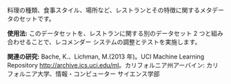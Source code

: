 料理の種類、食事スタイル、場所など、レストランとその特徴に関するメタデータのセットです。<p> </p><b>使用法:</b> このデータセットを、レストランに関する別のデータセット 2 つと組み合わせることで、レコメンダー システムの調整とテストを実施します。<p></p><b>関連の研究:</b> Bache, K.、Lichman, M.(2013 年)。UCI Machine Learning Repository <a href="http://archive.ics.uci.edu/ml">http://archive.ics.uci.edu/ml</a>。カリフォルニア州アーバイン: カリフォルニア大学、情報・コンピューター サイエンス学部

<!---HONumber=Oct15_HO3-->
